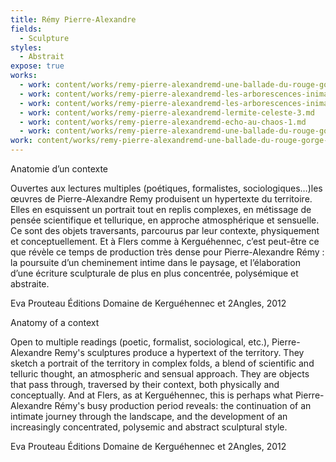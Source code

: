 ```yaml
---
title: Rémy Pierre-Alexandre
fields:
  - Sculpture
styles:
  - Abstrait
expose: true
works:
  - work: content/works/remy-pierre-alexandremd-une-ballade-du-rouge-gorge-2.md
  - work: content/works/remy-pierre-alexandremd-les-arborescences-inimaginees.md
  - work: content/works/remy-pierre-alexandremd-les-arborescences-inimaginees-2.md
  - work: content/works/remy-pierre-alexandremd-lermite-celeste-3.md
  - work: content/works/remy-pierre-alexandremd-echo-au-chaos-1.md
  - work: content/works/remy-pierre-alexandremd-une-ballade-du-rouge-gorge-3.md
work: content/works/remy-pierre-alexandremd-une-ballade-du-rouge-gorge-3.md
---
```


Anatomie d’un contexte

Ouvertes aux lectures multiples (poétiques, formalistes, sociologiques…)les œuvres de Pierre-Alexandre Remy produisent un hypertexte du territoire. Elles en esquissent un portrait tout en replis complexes, en métissage de pensée scientifique et tellurique, en approche atmosphérique et sensuelle. Ce sont des
objets traversants, parcourus par leur contexte, physiquement et conceptuellement. Et à Flers comme à Kerguéhennec, c’est peut-être ce que révèle ce temps de production très dense pour Pierre-Alexandre Rémy : la poursuite d’un cheminement intime dans le paysage, et l’élaboration d’une écriture sculpturale de plus en plus concentrée, polysémique et abstraite.

Eva Prouteau Éditions Domaine de Kerguéhennec et 2Angles, 2012

Anatomy of a context

Open to multiple readings (poetic, formalist, sociological, etc.), Pierre-Alexandre Remy's sculptures produce a hypertext of the territory. They sketch a portrait of the territory in complex folds, a blend of scientific and telluric thought, an atmospheric and sensual approach. They are objects that pass
through, traversed by their context, both physically and conceptually. And at Flers, as at Kerguéhennec, this is perhaps what Pierre-Alexandre Rémy's busy production period reveals: the continuation of an intimate journey through the landscape, and the development of an increasingly concentrated, polysemic and abstract sculptural style.

Eva Prouteau Éditions Domaine de Kerguéhennec et 2Angles, 2012
